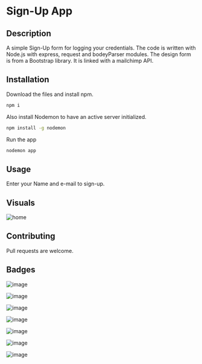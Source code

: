 # Sign-Up App


## Description

A simple Sign-Up form for logging your credentials.
The code is written with Node.js with express, request and bodeyParser modules. The design form is from a Bootstrap library. It is linked with a mailchimp API.

## Installation

Download the files and install npm.

```bash
npm i
```

Also install Nodemon to have an active server initialized.
```bash
npm install -g nodemon
```
Run the app
```bash
nodemon app
```

## Usage

Enter your Name and e-mail to sign-up. 

## Visuals

![home](https://user-images.githubusercontent.com/119517554/224740208-d478ed0b-02be-47df-9885-226e9acc2902.PNG)




## Contributing

Pull requests are welcome.


## Badges

![image](https://img.shields.io/badge/VSCode-0078D4?style=for-the-badge&logo=visual%20studio%20code&logoColor=white)

![image](https://img.shields.io/badge/HTML5-E34F26?style=for-the-badge&logo=html5&logoColor=white)

![image](https://img.shields.io/badge/CSS3-1572B6?style=for-the-badge&logo=css3&logoColor=white)

![image](https://img.shields.io/badge/Node.js-339933?style=for-the-badge&logo=nodedotjs&logoColor=white)

![image](https://img.shields.io/badge/Express.js-000000?style=for-the-badge&logo=express&logoColor=white)

![image](https://img.shields.io/badge/Bootstrap-563D7C?style=for-the-badge&logo=bootstrap&logoColor=white)

![image](https://img.shields.io/badge/npm-CB3837?style=for-the-badge&logo=npm&logoColor=white)



